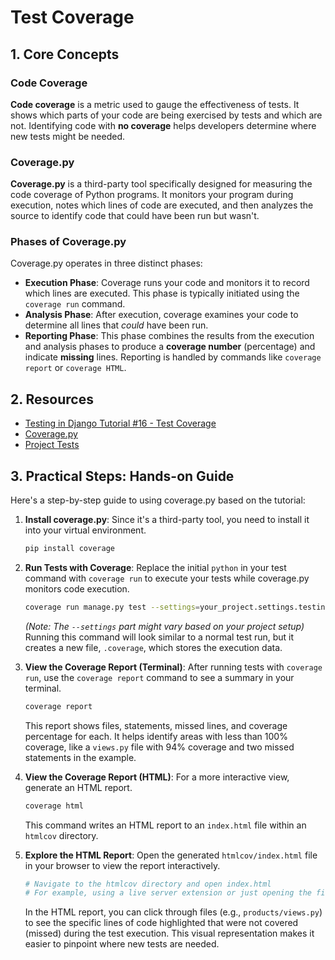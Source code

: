 # Test Coverage

## 1. Core Concepts

### Code Coverage

**Code coverage** is a metric used to gauge the effectiveness of tests. It shows which parts of your code are being exercised by tests and which are not. Identifying code with **no coverage** helps developers determine where new tests might be needed.

### Coverage.py

**Coverage.py** is a third-party tool specifically designed for measuring the code coverage of Python programs. It monitors your program during execution, notes which lines of code are executed, and then analyzes the source to identify code that could have been run but wasn't.

### Phases of Coverage.py

Coverage.py operates in three distinct phases:

- **Execution Phase**: Coverage runs your code and monitors it to record which lines are executed. This phase is typically initiated using the `coverage run` command.
- **Analysis Phase**: After execution, coverage examines your code to determine all lines that _could_ have been run.
- **Reporting Phase**: This phase combines the results from the execution and analysis phases to produce a **coverage number** (percentage) and indicate **missing** lines. Reporting is handled by commands like `coverage report` or `coverage HTML`.

## 2. Resources

- [Testing in Django Tutorial #16 - Test Coverage](https://youtu.be/yLhV1qCDFeU?si=8rCfn2yqKkWVHc3U)
- [Coverage.py](https://coverage.readthedocs.io/en/7.8.0/)
- [Project Tests](../testing-project/products/tests/)

## 3. Practical Steps: Hands-on Guide

Here's a step-by-step guide to using coverage.py based on the tutorial:

1.  **Install coverage.py**: Since it's a third-party tool, you need to install it into your virtual environment.

    ```bash
    pip install coverage
    ```

2.  **Run Tests with Coverage**: Replace the initial `python` in your test command with `coverage run` to execute your tests while coverage.py monitors code execution.

    ```bash
    coverage run manage.py test --settings=your_project.settings.testing
    ```

    _(Note: The `--settings` part might vary based on your project setup)_
    Running this command will look similar to a normal test run, but it creates a new file, `.coverage`, which stores the execution data.

3.  **View the Coverage Report (Terminal)**: After running tests with `coverage run`, use the `coverage report` command to see a summary in your terminal.

    ```bash
    coverage report
    ```

    This report shows files, statements, missed lines, and coverage percentage for each. It helps identify areas with less than 100% coverage, like a `views.py` file with 94% coverage and two missed statements in the example.

4.  **View the Coverage Report (HTML)**: For a more interactive view, generate an HTML report.

    ```bash
    coverage html
    ```

    This command writes an HTML report to an `index.html` file within an `htmlcov` directory.

5.  **Explore the HTML Report**: Open the generated `htmlcov/index.html` file in your browser to view the report interactively.

    ```bash
    # Navigate to the htmlcov directory and open index.html
    # For example, using a live server extension or just opening the file
    ```

    In the HTML report, you can click through files (e.g., `products/views.py`) to see the specific lines of code highlighted that were not covered (missed) during the test execution. This visual representation makes it easier to pinpoint where new tests are needed.

